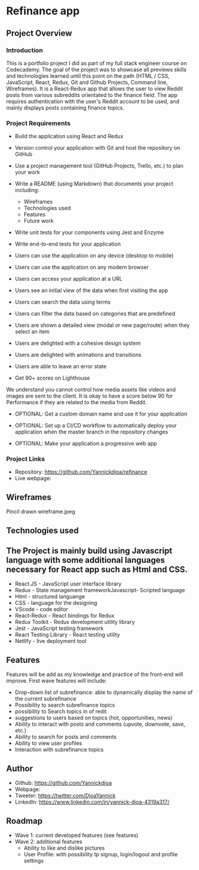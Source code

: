# Refinance app

## Project Overview

### Introduction

This is a portfolio project I did as part of my full stack engineer course on Codecademy. The goal of the project was to
showcase all previews skills and technologies learned until this point on the path (HTML / CSS, JavaScript, React, Redux, Git and Github Projects, Command line, Wireframes).
It is a React-Redux app that allows the user to view Reddit posts from various subreddits orientated to the finance field. The app requires authentication with the user's Reddit account to be used, and mainly displays posts containing finance topics.

### Project Requirements

- Build the application using React and Redux

- Version control your application with Git and host the repository on GitHub

- Use a project management tool (GitHub Projects, Trello, etc.) to plan your work

- Write a README (using Markdown) that documents your project including:

    * Wireframes
    * Technologies used
    * Features
    * Future work
- Write unit tests for your components using Jest and Enzyme

- Write end-to-end tests for your application

- Users can use the application on any device (desktop to mobile)

- Users can use the application on any modern browser

- Users can access your application at a URL

- Users see an initial view of the data when first visiting the app

- Users can search the data using terms

- Users can filter the data based on categories that are predefined

- Users are shown a detailed view (modal or new page/route) when they select an item

- Users are delighted with a cohesive design system

- Users are delighted with animations and transitions

- Users are able to leave an error state

- Get 90+ scores on Lighthouse

We understand you cannot control how media assets like videos and images are sent to the client. It is okay to have a score below 90 for Performance if they are related to the media from Reddit.
- OPTIONAL: Get a custom domain name and use it for your application

- OPTIONAL: Set up a CI/CD workflow to automatically deploy your application when the master branch in the repository changes

- OPTIONAL: Make your application a progressive web app

### Project Links

- Repository: https://github.com/Yannickdjoa/refinance
- Live webpage: 

## Wireframes

Pincil drawn wireframe.jpeg

## Technologies used
The Project is mainly build using Javascript language with some additional languages necessary for React app such as Html and CSS. 
- 
- React.JS - JavaScript user interface library 
- Redux - State management frameworkJavascript- Scripted language
- Html - structured languange
- CSS - language for the designing 
- VScode - code editor
- React-Redux - React bindings for Redux
- Redux Toolkit - Redux development utility library
- Jest - JavaScript testing framework
- React Testing Library - React testing utility
- Netlify - live deployment tool

## Features

Features will be add as my knowledge and practice of the front-end will improve. 
First wave features will include:
- Drop-down list of subrefinance: able to dynamically display the name of the current subrefinance
- Possibility to search subrefinance topics
- possibility to Search topics in of redit 
- suggestions to users based on topics (hot, opportunities, news)
- Ability to interact with posts and comments (upvote, downvote, save, etc.)
- Ability to search for posts and comments
- Ability to view user profiles
- Interaction with subrefinance topics

## Author

- Github: https://github.com/Yannickdjoa
- Webpage: 
- Tweeter: https://twitter.com/DjoaYannick
- LinkedIn: https://www.linkedin.com/in/yannick-djoa-4319a317/

## Roadmap

- Wave 1: current developed features (see features)
- Wave 2: additional features 
    - Ability to like and dislike pictures
    - User Profile: with possibility tp signup, login/logout and profile settings